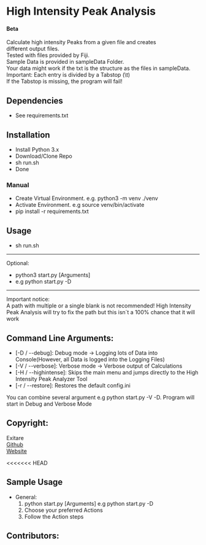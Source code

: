 # High Intensity Peak Analysis


#### Beta


Calculate high intensity Peaks from a given file and creates  
different output files.  
Tested with files provided by Fiji.  
Sample Data is provided in sampleData Folder.  
Your data might work if the txt is the structure as the files in sampleData.  
Important: Each entry is divided by a Tabstop (\t)  
If the Tabstop is missing, the program will fail!


## Dependencies

- See requirements.txt


## Installation
- Install Python 3.x
- Download/Clone Repo
- sh run.sh
- Done

### Manual 

- Create Virtual Environment. e.g. python3 -m venv ./venv
- Activate Environment. e.g source venv/bin/activate
- pip install -r requirements.txt




## Usage

- sh run.sh


---

Optional:

- python3 start.py [Arguments] 
- e.g python start.py -D 


***
Important notice:  
A path with multiple or a single blank is not recommended!
High Intensity Peak Analysis will try to fix the path but this isn´t a 
100% chance that it will work

## Command Line Arguments:

- [-D / --debug]: Debug mode -> Logging lots of Data into Console(However, all Data is logged into the Logging Files)
- [-V / --verbose]: Verbose mode -> Verbose output of Calculations  
- [-H / --highintense]: Skips the main menu and jumps directly to the High Intensity Peak Analyzer Tool
- [-r / --restore]: Restores the default config.ini

You can combine several argument e.g 
python start.py -V -D. Program will start in Debug and Verbose Mode




## Copyright:
  Exitare  
  [Github](https://github.com/Exitare)  
  [Website](https://exitare.de)
  
<<<<<<< HEAD

## Sample Usage
- General: 
    1. python start.py [Arguments] e.g python start.py -D 
    2. Choose your preferred Actions
    3. Follow the Action steps



  
## Contributors:
    

